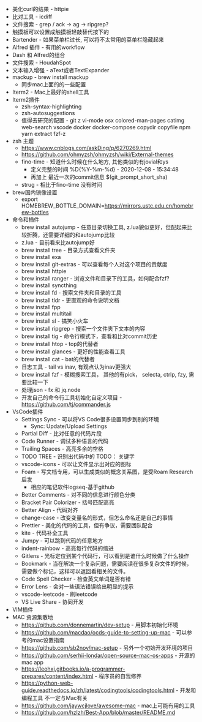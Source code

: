 * 美化curl的结果 - httpie
* 比对工具 - icdiff
* 文件搜索 - grep / ack -> ag -> ripgrep?
* 触摸板可以设置成触摸板轻敲替代按下的
* Bartender - 如果菜单栏过长, 可以将不太常用的菜单栏隐藏起来
* Alfred 插件 - 有用的workflow
* Dash 和 Alfred的组合
* 文件搜索 - HoudahSpot
* 文本输入增强 - aText或者TextExpander
* mackup - brew install mackup
    * 同步mac上面的的一些配置
* Iterm2 - Mac上最好的shell工具
* Iterm2插件
    * zsh-syntax-highlighting
    * zsh-autosuggestions
    * 值得去研究的配置 - git z vi-mode osx colored-man-pages catimg web-search vscode docker docker-compose copydir copyfile npm yarn extract fzf-z
* zsh 主题
    * https://www.cnblogs.com/askDing/p/6270269.html
    * https://github.com/ohmyzsh/ohmyzsh/wiki/External-themes
    * fino-time - 知道什么时候在什么地方, 其他类似的有jovial和ys
        * 定义完整的时间 %D{%Y-%m-%d} - 2020-12-08 - 15:34:48
        * 再加上 最近一次的commit信息 \$(git_prompt_short_sha)
    * strug - 相比于fino-time 没有时间
* brew国内镜像设置
    * export HOMEBREW_BOTTLE_DOMAIN=https://mirrors.ustc.edu.cn/homebrew-bottles
* 命令和插件
    * brew install autojump - 任意目录切换工具, z.lua貌似更好，但配起来比较折腾，还需要详细的和autojump比较
    * z.lua - 目前看来比autojump好
    * brew install tree - 目录方式查看文件夹
    * brew install exa
    * brew install git-extras - 可以查看每个人对这个项目的贡献度
    * brew install httpie
    * brew install ranger - 浏览文件和目录下的工具，如何配合fzf?
    * brew install syncthing
    * brew install fd - 搜索文件夹和目录的工具
    * brew install tldr - 更直观的命令说明文档
    * brew install fpp
    * brew install multitail
    * brew install sl - 搞笑小火车
    * brew install ripgrep - 搜索一个文件夹下文本的内容
    * brew install tig - 命令行模式下，查看和比对commit历史
    * brew install htop - top的代替者
    * brew install glances - 更好的性能查看工具
    * brew install cat - bat的代替者
    * 日志工具 - tail vs inav, 有观点认为inav更强大
    * brew install fzf - 模糊搜索工具， 其他的有pick， selecta, ctrlp, fzy, 需要比较一下
    * 处理json - fx 和 jq.node
    * 开发自己的命令行工具初始化自定义项目 - https://github.com/tj/commander.js
* VsCode插件
    * Settings Sync - 可以将VS Code很多设置同步到别的环境
        * Sync: Update/Upload Settings
    * Partial Diff - 比对任意的代码片段
    * Code Runner - 调试多种语言的代码
    * Trailing Spaces - 高亮多余的空格
    * TODO TREE - 识别出代码中的 TODO： 关键字
    * vscode-icons - 可以让文件显示出对应的图标
    * Foam - 写文档专用，可以生成类似的概念关系图，是受Roam Research启发
        * 相应的笔记软件logseq-基于github
    * Better Comments - 对不同的信息进行颜色分类
    * Bracket Pair Colorizer - 括号匹配高亮
    * Better Align - 代码对齐
    * change-case - 改变变量名的形式，但怎么命名还是自己的事情
    * Prettier - 美化的代码的工具，但有争议，需要团队配合
    * kite - 代码补全工具
    * Jumpy - 可以跳到代码的任意地方
    * indent-rainbow - 高亮每行代码的缩进
    * Gitlens - 光标定位到某个代码行，可以看到是谁什么时候做了什么操作
    * Bookmark - 当在解决一个复杂问题，需要阅读在很多复杂文件的时候，需要做个标记，这样可以返回看相关的文件。
    * Code Spell Checker - 检查英文单词是否有错
    * Error Lens - 会对一些语法错误给出明显的提示
    * vscode-leetcode - 刷leetcode
    * VS Live Share - 协同开发
* VIM插件
* MAC 资源集散地
    * https://github.com/donnemartin/dev-setup - 用脚本初始化环境
    * https://github.com/macdao/ocds-guide-to-setting-up-mac - 可以参考的mac设置指南
    * https://github.com/sb2nov/mac-setup - 另外一个初始开发环境的项目
    * https://github.com/serhii-londar/open-source-mac-os-apps - 开源的mac app
    * https://leohxj.gitbooks.io/a-programmer-prepares/content/index.html - 程序员的自我修养
    * https://python-web-guide.readthedocs.io/zh/latest/codingtools/codingtools.html - 开发和编程工具 不一定与Mac有关
    * https://github.com/jaywcjlove/awesome-mac - mac上可能有用的工具
    * https://github.com/hzlzh/Best-App/blob/master/README.md